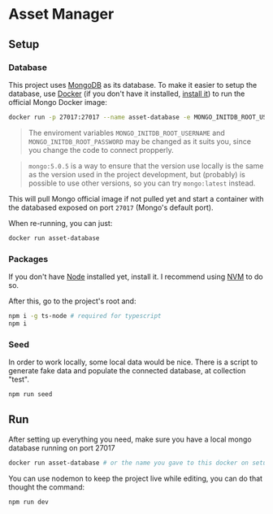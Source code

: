 # Asset Manager

## Setup

### Database

This project uses [MongoDB](https://www.mongodb.com/pt-br?_ga=2.96292764.1062467626.1643549034-1712413888.1637247134) as its database. To make it easier to setup the database, use [Docker](https://www.docker.com/) (if you don't have it installed, [install it](https://www.docker.com/get-started)) to run the official Mongo Docker image:

```bash
docker run -p 27017:27017 --name asset-database -e MONGO_INITDB_ROOT_USERNAME='root' -e MONGO_INITDB_ROOT_PASSWORD='rootpassword' -d mongo:5.0.5
```

> The enviroment variables `MONGO_INITDB_ROOT_USERNAME` and `MONGO_INITDB_ROOT_PASSWORD` may be changed as it suits you, since you change the code to connect propperly.

> `mongo:5.0.5` is a way to ensure that the version use locally is the same as the version used in the project development, but (probably) is possible to use other versions, so you can try `mongo:latest` instead.

This will pull Mongo official image if not pulled yet and start a container with the databased exposed on port `27017` (Mongo's default port).

When re-running, you can just:

```bash
docker run asset-database
```

### Packages

If you don't have [Node](https://nodejs.org/) installed yet, install it. I recommend using [NVM](https://github.com/nvm-sh/nvm#installing-and-updating) to do so.

After this, go to the project's root and:

```bash
npm i -g ts-node # required for typescript
npm i
```

### Seed

In order to work locally, some local data would be nice. There is a script to generate fake data and populate the connected database, at collection "test".

```bash
npm run seed
```

## Run

After setting up everything you need, make sure you have a local mongo database running on port 27017

```bash
docker run asset-database # or the name you gave to this docker on setup
```

You can use nodemon to keep the project live while editing, you can do that thought the command:

```bash
npm run dev
```
